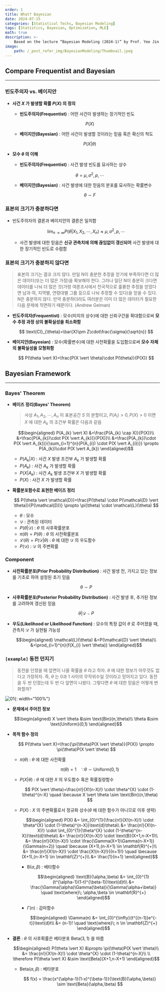 ```yaml
---
order: 1
title: What? Bayesian
date: 2024-07-15
categories: [Statistical Techs, Bayesian Modeling]
tags: [Statistics, Bayesian, Optimization, MLE]
math: true
description: >-
    Based on the lecture “Bayesian Modeling (2024-1)” by Prof. Yeo Jin Chung, Dept. of AI, Big Data & Management, College of Business Administration, Kookmin Univ.
image:
    path: /_post_refer_img/BayesianModeling/Thumbnail.jpeg
---
```


## Compare Frequentist and Bayesian
-----

### 빈도주의자 vs. 베이지안

- **사건 $X$ 가 발생할 확률 $P(X)$ 의 정의**
    - **빈도주의자(Frequentist)** : 어떤 사건이 발생하는 장기적인 빈도

        $$
        P(X)
        $$

    - **베이지안(Bayesian)** : 어떤 사건이 발생할 것이라는 믿음 혹은 확신의 척도

        $$
        P(X \vert \theta)
        $$

- **모수 $\theta$ 의 이해**
    - **빈도주의자(Frequentist)** : 사건 발생 빈도를 묘사하는 상수

        $$
        \theta=\mu, \sigma^2, p, \cdots
        $$

    - **베이지안(Bayesian)** : 사건 발생에 대한 믿음의 분포를 묘사하는 확률변수

        $$
        \theta \sim F
        $$

### 표본의 크기가 충분하다면

- 빈도주의자의 결론과 베이지안의 결론은 일치함

    $$
    \lim_{n \rightarrow \infty}{P(\theta \vert X_{1},X_{2},\cdots,X_{n})} \approx \mu, \sigma^2, p, \cdots
    $$

    - 사건 발생에 대한 믿음은 **신규 관측치에 의해 끊임없이 갱신되어** 사건 발생에 대한 장기적인 빈도로 수렴함

### 표본의 크기가 충분하지 않다면

> 표본의 크기는 결코 크지 않다. 만일 N이 충분한 추정을 얻기에 부족하다면 더 많은 데이터(또는 더 많은 가정)을 확보해야 한다. 그러나 일단 N이 충분히 크다면 데이터를 나눠 더 많은 것(가령 여론조사에서 전국적으로 훌륭한 추정을 얻었다면 남과 여, 지역별, 연령대별 그룹 등으로 나눠 추정할 수 있다)을 얻을 수 있다. N은 충분하지 않다. 만약 충분하더라도 여러분은 이미 더 많은 데이터가 필요한 다음 문제에 직면하기 때문이다. (Andrew Gelman)

- **빈도주의자(Frequentist)** : 모수(미지의 상수)에 대한 신뢰구간을 확대함으로써 **모수 추정 과정 상의 불확실성을 최소화함**

    $$
    \text{CI}_{\theta}=\bar{X}\pm Z\cdot\frac{\sigma}{\sqrt{n}}
    $$

- **베이지안(Bayesian)** : 모수(확률변수)에 대한 사전확률을 도입함으로써 **모수 자체의 불확실성을 모형화함**

    $$
    P(\theta \vert X)=\frac{P(X \vert \theta)\cdot P(\theta)}{P(X)}
    $$

## Bayesian Framework
-----

### Bayes' Theorem

- **베이즈 정리(Bayes' Theorem)**

    > 사상 $A_{1},A_{2},\cdots,A_{n}$ 이 표본공간 $S$ 의 분할이고, $P(A_{i})>0,P(X)>0$ 이면 $X$ 에 대한 $A_{k}$ 의 조건부 확률은 다음과 같음

    $$\begin{aligned}
    P(A_{k} \vert X)
    &=\frac{P(A_{k} \cap X)}{P(X)}\\
    &=\frac{P(A_{k})\cdot P(X \vert A_{k})}{P(X)}\\
    &=\frac{P(A_{k})\cdot P(X \vert A_{k})}{\sum_{i=1}^{n}{P(A_{i}) \cdot P(X \vert A_{i})}} \propto P(A_{k})\cdot P(X \vert A_{k})
    \end{aligned}$$

    - $P(A_{k} \vert X)$ : 사건 $X$ 발생 조건부 $A_k$ 가 발생할 확률
    - $P(A_{k})$ : 사건 $A_{k}$ 가 발생할 확률
    - $P(X \vert A_{k})$ : 사건 $A_{k}$ 발생 조건부 $X$ 가 발생할 확률
    - $P(X)$ : 사건 $X$ 가 발생할 확률

- **확률분포함수로 표현한 베이즈 정리**

    $$
    P(\theta \vert \mathcal{D})=\frac{P(\theta) \cdot P(\mathcal{D} \vert \theta)}{P(\mathcal{D})} \propto \pi(\theta) \cdot \mathcal{L}(\theta)
    $$

    - $\theta$ : 모수
    - $\mathcal{D}$ : 관측된 데이터
    - $P(\theta \vert \mathcal{D})$ : $\theta$ 의 사후확률분포
    - $\pi(\theta)=P(\theta)$ : $\theta$ 의 사전확률분포
    - $\mathcal{L}(\theta)=P(\mathcal{D} \vert \theta)$ : $\theta$ 에 대한 $\mathcal{D}$ 의 우도함수
    - $P(\mathcal{D})$ : $\mathcal{D}$ 의 주변확률

### Component

- **사전확률분포(Prior Probability Distribution)** : 사건 발생 전, 가지고 있는 정보를 기초로 하여 설정된 초기 믿음

    $$
    \theta \sim P
    $$

- **사후확률분포(Posterior Probability Distribution)** : 사건 발생 후, 추가된 정보를 고려하여 갱신된 믿음

    $$
    \theta \vert \mathcal{D} \sim P
    $$

- **우도(Likelihood or Likelihood Function)** : 모수의 특정 값이 $\theta$ 로 주어졌을 때, 관측치 $\mathcal{D}$ 가 실현될 가능성

    $$\begin{aligned}
    \mathcal{L}(\theta)
    &=P(\mathcal{D} \vert \theta)\\
    &=\prod_{i=1}^{n}{f(X_{i} \vert \theta)}
    \end{aligned}$$

### `[example]` 동전 던지기

> 동전을 던졌을 때 앞면이 나올 확률을 $\theta$ 라고 하자. $\theta$ 에 대한 정보가 아무것도 없다고 가정하자. 즉, $\theta$ 는 0과 1 사이의 무작위수일 것이라고 믿어지고 있다. 동전을 두 번 던졌는데 두 번 다 앞면이 나왔다. 그렇다면 $\theta$ 에 대한 믿음은 어떻게 변화할까?

![01](/_post_refer_img/BayesianModeling/01-01.png){: width="100%"}

- **문제에서 주어진 정보**

    $$\begin{aligned}
    X \vert \theta &\sim \text{Bin}(n,\theta)\\
    \theta &\sim \text{Uniform}(0,1)
    \end{aligned}$$

- **목적 함수 정의**

    $$
    P(\theta \vert X)=\frac{\pi(\theta)P(X \vert \theta)}{P(X)} \propto \pi(\theta)P(X \vert \theta)
    $$

    - $\pi(\theta)$ : $\theta$ 에 대한 사전확률

        $$
        \pi(\theta)=1 \quad \because \theta \sim \text{Uniform}(0,1)
        $$

    - $P(X \vert \theta)$ : $\theta$ 에 대한 $X$ 의 우도함수 혹은 확률질량함수

        $$
        P(X \vert \theta)=\frac{n!}{X!(n-X)!} \cdot \theta^{X} \cdot (1-\theta)^{n-X} \quad \because X \vert \theta \sim \text{Bin}(n,\theta)
        $$

    - $P(X)$ : $X$ 의 주변확률로서 정규화 상수($\theta$ 에 대한 함수가 아니므로 이후 생략)

        $$\begin{aligned}
        P(X)
        &= \int_{0}^{1}{\frac{n!}{X!(n-X)!} \cdot \theta^{X} \cdot (1-\theta)^{n-X}}\text{d}\theta\\
        &= \frac{n!}{X!(n-X)!} \cdot \int_{0}^{1}{\theta^{X} \cdot (1-\theta)^{n-X}}\text{d}\theta\\
        &= \frac{n!}{X!(n-X)!} \cdot \text{B}(X+1,n-X+1)\\
        &= \frac{n!}{X!(n-X)!} \cdot \frac{\Gamma(X+1)\Gamma(n-X+1)}{\Gamma(n+2)} \quad \because (X+1),(n-X+1) \in \mathbf{R}^{+}\\
        &= \frac{n!}{X!(n-X)!} \cdot \frac{X!(n-X)!}{(n+1)!} \quad \because (X+1),(n-X+1) \in \mathbf{Z}^{+}\\
        &= \frac{1}{n+1}
        \end{aligned}$$

        - $\text{B}(\alpha,\beta)$ : 베타함수

            $$\begin{aligned}
            \text{B}(\alpha,\beta)
            &= \int_{0}^{1}{t^{\alpha-1}(1-t)^{\beta-1}}\text{d}t\\
            &= \frac{\Gamma(\alpha)\Gamma(\beta)}{\Gamma(\alpha+\beta)} \quad \text{where}\; \alpha,\beta \in \mathbf{R}^{+}
            \end{aligned}$$

        - $\Gamma(n)$ : 감마함수

            $$\begin{aligned}
            \Gamma(n)
            &= \int_{0}^{\infty}{t^{(n-1)}e^{-t}}\text{d}t\\
            &= (n-1)! \quad \text{where}\; n \in \mathbf{Z}^{+}
            \end{aligned}$$

- **결론** : $\theta$ 의 사후확률은 베타분포 $\text{Beta}(3,1)$ 을 따름

    $$\begin{aligned}
    P(\theta \vert X)
    &\propto \pi(\theta)P(X \vert \theta)\\
    &= \frac{n!}{X!(n-X)!} \cdot \theta^{X} \cdot (1-\theta)^{n-X}\\
    \\
    \therefore P(\theta \vert X)
    &\sim \text{Beta}(X+1,n-X+1)
    \end{aligned}$$

    - $\text{Beta}(\alpha,\beta)$ : 베타분포

        $$
        f(x)
        = \frac{x^{\alpha-1}(1-x)^{\beta-1}}{\text{B}(\alpha,\beta)}
        \sim \text{Beta}(\alpha,\beta)
        $$